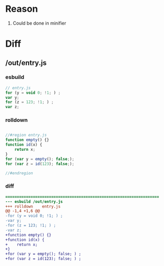 # Reason
1. Could be done in minifier
# Diff
## /out/entry.js
### esbuild
```js
// entry.js
for (y = void 0; !1; ) ;
var y;
for (z = 123; !1; ) ;
var z;
```
### rolldown
```js

//#region entry.js
function empty() {}
function id(x) {
	return x;
}
for (var y = empty(); false;);
for (var z = id(123); false;);

//#endregion

```
### diff
```diff
===================================================================
--- esbuild	/out/entry.js
+++ rolldown	entry.js
@@ -1,4 +1,6 @@
-for (y = void 0; !1; ) ;
-var y;
-for (z = 123; !1; ) ;
-var z;
+function empty() {}
+function id(x) {
+    return x;
+}
+for (var y = empty(); false; ) ;
+for (var z = id(123); false; ) ;

```
